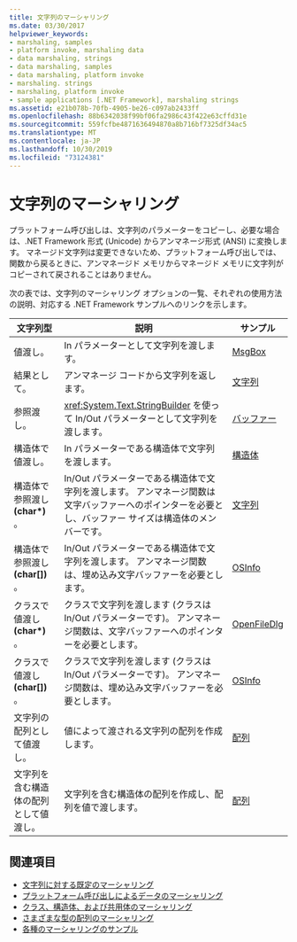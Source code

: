 ```yaml
---
title: 文字列のマーシャリング
ms.date: 03/30/2017
helpviewer_keywords:
- marshaling, samples
- platform invoke, marshaling data
- data marshaling, strings
- data marshaling, samples
- data marshaling, platform invoke
- marshaling. strings
- marshaling, platform invoke
- sample applications [.NET Framework], marshaling strings
ms.assetid: e21b078b-70fb-4905-be26-c097ab2433ff
ms.openlocfilehash: 88b6342038f99bf06fa2986c43f422e63cffd31e
ms.sourcegitcommit: 559fcfbe4871636494870a8b716bf7325df34ac5
ms.translationtype: MT
ms.contentlocale: ja-JP
ms.lasthandoff: 10/30/2019
ms.locfileid: "73124381"
---
```

# <a name="marshaling-strings"></a>文字列のマーシャリング
プラットフォーム呼び出しは、文字列のパラメーターをコピーし、必要な場合は、.NET Framework 形式 (Unicode) からアンマネージ形式 (ANSI) に変換します。 マネージド文字列は変更できないため、プラットフォーム呼び出しでは、関数から戻るときに、アンマネージド メモリからマネージド メモリに文字列がコピーされて戻されることはありません。  
  
 次の表では、文字列のマーシャリング オプションの一覧、それぞれの使用方法の説明、対応する .NET Framework サンプルへのリンクを示します。  
  
|文字列型|説明|サンプル|  
|------------|-----------------|------------|  
|値渡し。|In パラメーターとして文字列を渡します。|[MsgBox](msgbox-sample.md)|  
|結果として。|アンマネージ コードから文字列を返します。|[文字列](https://docs.microsoft.com/previous-versions/dotnet/netframework-4.0/e765dyyy(v=vs.100))|  
|参照渡し。|<xref:System.Text.StringBuilder> を使って In/Out パラメーターとして文字列を渡します。|[バッファー](https://docs.microsoft.com/previous-versions/dotnet/netframework-4.0/x3txb6xc(v=vs.100))|  
|構造体で値渡し。|In パラメーターである構造体で文字列を渡します。|[構造体](https://docs.microsoft.com/previous-versions/dotnet/netframework-4.0/eadtsekz(v=vs.100))|  
|構造体で参照渡し **(char\*)** 。|In/Out パラメーターである構造体で文字列を渡します。 アンマネージ関数は文字バッファーへのポインターを必要とし、バッファー サイズは構造体のメンバーです。|[文字列](https://docs.microsoft.com/previous-versions/dotnet/netframework-4.0/e765dyyy(v=vs.100))|  
|構造体で参照渡し **(char[])** 。|In/Out パラメーターである構造体で文字列を渡します。 アンマネージ関数は、埋め込み文字バッファーを必要とします。|[OSInfo](https://docs.microsoft.com/previous-versions/dotnet/netframework-4.0/795sy883(v=vs.100))|  
|クラスで値渡し **(char\*)** 。|クラスで文字列を渡します (クラスは In/Out パラメーターです)。 アンマネージ関数は、文字バッファーへのポインターを必要とします。|[OpenFileDlg](https://docs.microsoft.com/previous-versions/dotnet/netframework-4.0/w5tyztk9(v=vs.100))|  
|クラスで値渡し **(char[])** 。|クラスで文字列を渡します (クラスは In/Out パラメーターです)。 アンマネージ関数は、埋め込み文字バッファーを必要とします。|[OSInfo](https://docs.microsoft.com/previous-versions/dotnet/netframework-4.0/795sy883(v=vs.100))|  
|文字列の配列として値渡し。|値によって渡される文字列の配列を作成します。|[配列](marshaling-different-types-of-arrays.md)|  
|文字列を含む構造体の配列として値渡し。|文字列を含む構造体の配列を作成し、配列を値で渡します。|[配列](marshaling-different-types-of-arrays.md)|  
  
## <a name="see-also"></a>関連項目

- [文字列に対する既定のマーシャリング](default-marshaling-for-strings.md)
- [プラットフォーム呼び出しによるデータのマーシャリング](marshaling-data-with-platform-invoke.md)
- [クラス、構造体、および共用体のマーシャリング](marshaling-classes-structures-and-unions.md)
- [さまざまな型の配列のマーシャリング](marshaling-different-types-of-arrays.md)
- [各種のマーシャリングのサンプル](https://docs.microsoft.com/previous-versions/dotnet/netframework-4.0/ss9sb93t(v=vs.100))
